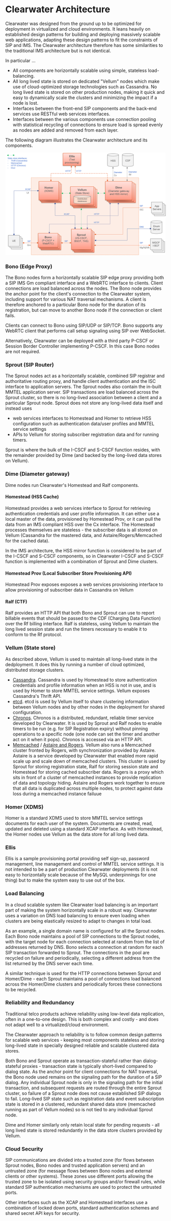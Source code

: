 # Clearwater Architecture

Clearwater was designed from the ground up to be optimized for deployment in virtualized and cloud environments.  It leans heavily on established design patterns for building and deploying massively scalable web applications, adapting these design patterns to fit the constraints of SIP and IMS.  The Clearwater architecture therefore has some similarities to the traditional IMS architecture but is not identical.

In particular ...

- All components are horizontally scalable using simple, stateless load-balancing.
- All long lived state is stored on dedicated "Vellum" nodes which make use of cloud-optimized storage technologies such as Cassandra.  No long lived state is stored on other production nodes, making it quick and easy to dynamically scale the clusters and minimizing the impact if a node is lost.
- Interfaces between the front-end SIP components and the back-end services use RESTful web services interfaces.
- Interfaces between the various components use connection pooling with statistical recycling of connections to ensure load is spread evenly as nodes are added and removed from each layer.

The following diagram illustrates the Clearwater architecture and its components.

![Architecture](img/Clearwater_Architecture.png)

### Bono (Edge Proxy)

The Bono nodes form a horizontally scalable SIP edge proxy providing both a SIP IMS Gm compliant interface and a WebRTC interface to clients.  Client connections are load balanced across the nodes.  The Bono node provides the anchor point for the client's connection to the Clearwater system, including support for various NAT traversal mechanisms.  A client is therefore anchored to a particular Bono node for the duration of its registration, but can move to another Bono node if the connection or client fails.

Clients can connect to Bono using SIP/UDP or SIP/TCP.  Bono supports any WebRTC client that performs call setup signaling using SIP over WebSocket.

Alternatively, Clearwater can be deployed with a third party P-CSCF or Session Border Controller implementing P-CSCF. In this case Bono nodes are not required.

### Sprout (SIP Router)

The Sprout nodes act as a horizontally scalable, combined SIP registrar and authoritative routing proxy, and handle client authentication and the ISC interface to application servers.  The Sprout nodes also contain the in-built MMTEL application server.  SIP transactions are load balanced across the Sprout cluster, so there is no long-lived association between a client and a particular Sprout node.  Sprout does not store any long-lived data itself and instead uses
- web services interfaces to Homestead and Homer to retrieve HSS configuration such as authentication data/user profiles and MMTEL service settings
- APIs to Vellum for storing subscriber registration data and for running timers.

Sprout is where the bulk of the I-CSCF and S-CSCF function resides, with the remainder provided by Dime (and backed by the long-lived data stores on Vellum).

### Dime (Diameter gateway)

Dime nodes run Clearwater's Homestead and Ralf components.

#### Homestead (HSS Cache)

Homestead provides a web services interface to Sprout for retrieving
authentication credentials and user profile information.  It can either use a
local master of the data, provisioned by Homestead Prov, or it can pull the
data from an IMS compliant HSS over the Cx interface.  The Homestead processes
themselves are stateless - the subscriber data is all stored on Vellum
(Cassandra for the mastered data, and Astaire/Rogers/Memcached for the cached
data).

In the IMS architecture, the HSS mirror function is considered to be part of
the I-CSCF and S-CSCF components, so in Clearwater I-CSCF and S-CSCF function
is implemented with a combination of Sprout and Dime clusters.

#### Homestead Prov (Local Subscriber Store Provisioning API)

Homestead Prov exposes exposes a web services provisioning interface to allow
provisioning of subscriber data in Cassandra on Vellum

#### Ralf (CTF)

Ralf provides an HTTP API that both Bono and Sprout can use to report billable events that should be passed to the CDF (Charging Data Function) over the Rf billing interface.  Ralf is stateless, using Vellum to maintain the long lived session state and run the timers necessary to enable it to conform to the Rf protocol.

### Vellum (State store)

As described above, Vellum is used to maintain all long-lived state in the dedployment.  It does this by running a number of cloud optimized, distributed storage clusters.
- [Cassandra](http://cassandra.apache.org/).  Cassandra is used by Homestead to store authentication credentials and profile information when an HSS is not in use, and is used by Homer to store MMTEL service settings.  Vellum exposes Cassandra's Thrift API.
- [etcd](https://github.com/coreos/etcd).  etcd is used by Vellum itself to share clustering information between Vellum nodes and by other nodes in the deployment for shared configuration.
- [Chronos](https://github.com/Metaswitch/chronos).  Chronos is a distributed, redundant, reliable timer service developed by Clearwater.  It is used by Sprout and Ralf nodes to enable timers to be run (e.g. for SIP Registration expiry)  without pinning operations to a specific node (one node can set the timer and another act on it when it pops).  Chronos is accessed via an HTTP API.
- [Memcached](https://memcached.org/) / [Astaire and Rogers](https://github.com/Metaswitch/astaire).  Vellum also runs a Memcached cluster fronted by Rogers, with synchronization provided by Astaire.  Astaire is a service developed by Clearwater that enabled more rapid scale up and scale down of memcached clusters. This cluster is used by Sprout for storing registration state, Ralf for storing session state and Homestead for storing cached subscriber data. Rogers is a proxy which sits in front of a cluster of memcached instances to provide replication of data and topology hiding. Astaire and Rogers work together to ensure that all data is duplicated across multiple nodes, to protect against data loss during a memcached instance failuue

### Homer (XDMS)

Homer is a standard XDMS used to store MMTEL service settings documents for each user of the system.  Documents are created, read, updated and deleted using a standard XCAP interface.  As with Homestead, the Homer nodes use Vellum as the data store for all long lived data.

### Ellis

Ellis is a sample provisioning portal providing self sign-up, password management, line management and control of MMTEL service settings.  It is not intended to be a part of production Clearwater deployments (it is not easy to horizontally scale because of the MySQL underpinnings for one thing) but to make the system easy to use out of the box.

### Load Balancing

In a cloud scalable system like Clearwater load balancing is an important part of making the system horizontally scale in a robust way.  Clearwater uses a variation on DNS load balancing to ensure even loading when clusters are being elastically resized to adapt to changes in total load.

As an example, a single domain name is configured for all the Sprout nodes.  Each Bono node maintains a pool of SIP connections to the Sprout nodes, with the target node for each connection selected at random from the list of addresses returned by DNS.  Bono selects a connection at random for each SIP transaction forwarded to Sprout.  The connections in the pool are recycled on failure and periodically, selecting a different address from the list returned by the DNS server each time.

A similar technique is used for the HTTP connections between Sprout and Homer/Dime - each Sprout maintains a pool of connections load balanced across the Homer/Dime clusters and periodically forces these connections to be recycled.

### Reliability and Redundancy

Traditional telco products achieve reliability using low-level data replication, often in a one-to-one design.  This is both complex and costly - and does not adapt well to a virtualized/cloud environment.

The Clearwater approach to reliability is to follow common design patterns for scalable web services - keeping most components stateless and storing long-lived state in specially designed reliable and scalable clustered data stores.

Both Bono and Sprout operate as transaction-stateful rather than dialog-stateful proxies - transaction state is typically short-lived compared to dialog state. As the anchor point for client connections for NAT traversal, the Bono node used remains on the signaling path for the duration of a SIP dialog. Any individual Sprout node is only in the signaling path for the initial transaction, and subsequent requests are routed through the entire Sprout cluster, so failure of a Sprout node does not cause established SIP dialogs to fail. Long-lived SIP state such as registration data and event subscription state is stored in a clustered, redundant shared data store (memcached running as part of Vellum nodes) so is not tied to any individual Sprout node.

Dime and Homer similarly only retain local state for pending requests - all long lived state is stored redundantly in the data store clusters provided by Vellum.

### Cloud Security

SIP communications are divided into a trusted zone (for flows between Sprout nodes, Bono nodes and trusted application servers) and an untrusted zone (for message flows between Bono nodes and external clients or other systems).  These zones use different ports allowing the trusted zone to be isolated using security groups and/or firewall rules, while standard SIP authentication mechanisms are used to protect the untrusted ports.

Other interfaces such as the XCAP and Homestead interfaces use a combination of locked down ports, standard authentication schemes and shared secret API keys for security.
